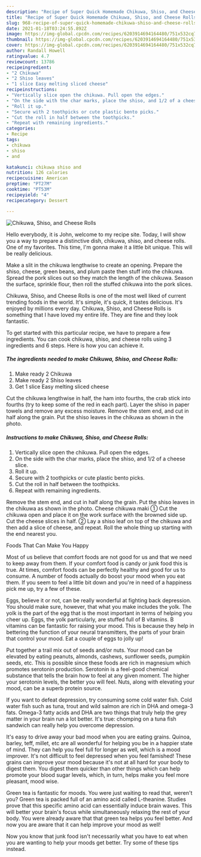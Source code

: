 ```yaml
---
description: "Recipe of Super Quick Homemade Chikuwa, Shiso, and Cheese Rolls"
title: "Recipe of Super Quick Homemade Chikuwa, Shiso, and Cheese Rolls"
slug: 968-recipe-of-super-quick-homemade-chikuwa-shiso-and-cheese-rolls
date: 2021-01-18T03:24:55.892Z
image: https://img-global.cpcdn.com/recipes/6203914694164480/751x532cq70/chikuwa-shiso-and-cheese-rolls-recipe-main-photo.jpg
thumbnail: https://img-global.cpcdn.com/recipes/6203914694164480/751x532cq70/chikuwa-shiso-and-cheese-rolls-recipe-main-photo.jpg
cover: https://img-global.cpcdn.com/recipes/6203914694164480/751x532cq70/chikuwa-shiso-and-cheese-rolls-recipe-main-photo.jpg
author: Randall Howell
ratingvalue: 4.7
reviewcount: 13786
recipeingredient:
- "2 Chikuwa"
- "2 Shiso leaves"
- "1 slice Easy melting sliced cheese"
recipeinstructions:
- "Vertically slice open the chikuwa. Pull open the edges."
- "On the side with the char marks, place the shiso, and 1/2 of a cheese slice."
- "Roll it up."
- "Secure with 2 toothpicks or cute plastic bento picks."
- "Cut the roll in half between the toothpicks."
- "Repeat with remaining ingredients."
categories:
- Recipe
tags:
- chikuwa
- shiso
- and

katakunci: chikuwa shiso and 
nutrition: 126 calories
recipecuisine: American
preptime: "PT27M"
cooktime: "PT53M"
recipeyield: "4"
recipecategory: Dessert

---
```



![Chikuwa, Shiso, and Cheese Rolls](https://img-global.cpcdn.com/recipes/6203914694164480/751x532cq70/chikuwa-shiso-and-cheese-rolls-recipe-main-photo.jpg)

Hello everybody, it is John, welcome to my recipe site. Today, I will show you a way to prepare a distinctive dish, chikuwa, shiso, and cheese rolls. One of my favorites. This time, I'm gonna make it a little bit unique. This will be really delicious.

Make a slit in the chikuwa lengthwise to create an opening. Prepare the shiso, cheese, green beans, and plum paste then stuff into the chikuwa. Spread the pork slices out so they match the length of the chikuwa. Season the surface, sprinkle flour, then roll the stuffed chikuwa into the pork slices.

Chikuwa, Shiso, and Cheese Rolls is one of the most well liked of current trending foods in the world. It's simple, it's quick, it tastes delicious. It's enjoyed by millions every day. Chikuwa, Shiso, and Cheese Rolls is something that I have loved my entire life. They are fine and they look fantastic.


To get started with this particular recipe, we have to prepare a few ingredients. You can cook chikuwa, shiso, and cheese rolls using 3 ingredients and 6 steps. Here is how you can achieve it.

<!--inarticleads1-->

##### The ingredients needed to make Chikuwa, Shiso, and Cheese Rolls:

1. Make ready 2 Chikuwa
1. Make ready 2 Shiso leaves
1. Get 1 slice Easy melting sliced cheese


Cut the chikuwa lengthwise in half, the ham into fourths, the crab stick into fourths (try to keep some of the red in each part). Layer the shiso in paper towels and remove any excess moisture. Remove the stem end, and cut in half along the grain. Put the shiso leaves in the chikuwa as shown in the photo. 

<!--inarticleads2-->

##### Instructions to make Chikuwa, Shiso, and Cheese Rolls:

1. Vertically slice open the chikuwa. Pull open the edges.
1. On the side with the char marks, place the shiso, and 1/2 of a cheese slice.
1. Roll it up.
1. Secure with 2 toothpicks or cute plastic bento picks.
1. Cut the roll in half between the toothpicks.
1. Repeat with remaining ingredients.


Remove the stem end, and cut in half along the grain. Put the shiso leaves in the chikuwa as shown in the photo. Cheese chikuwa maki ① Cut the chikuwa open and place it on the work surface with the browned side up. Cut the cheese slices in half. ② Lay a shiso leaf on top of the chikuwa and then add a slice of cheese, and repeat. Roll the whole thing up starting with the end nearest you. 

Foods That Can Make You Happy


Most of us believe that comfort foods are not good for us and that we need to keep away from them. If your comfort food is candy or junk food this is true. At times, comfort foods can be perfectly healthy and good for us to consume. A number of foods actually do boost your mood when you eat them. If you seem to feel a little bit down and you're in need of a happiness pick me up, try a few of these.

Eggs, believe it or not, can be really wonderful at fighting back depression. You should make sure, however, that what you make includes the yolk. The yolk is the part of the egg that is the most important in terms of helping you cheer up. Eggs, the yolk particularly, are stuffed full of B vitamins. B vitamins can be fantastic for raising your mood. This is because they help in bettering the function of your neural transmitters, the parts of your brain that control your mood. Eat a couple of eggs to jolly up!

Put together a trail mix out of seeds and/or nuts. Your mood can be elevated by eating peanuts, almonds, cashews, sunflower seeds, pumpkin seeds, etc. This is possible since these foods are rich in magnesium which promotes serotonin production. Serotonin is a feel-good chemical substance that tells the brain how to feel at any given moment. The higher your serotonin levels, the better you will feel. Nuts, along with elevating your mood, can be a superb protein source.

If you want to defeat depression, try consuming some cold water fish. Cold water fish such as tuna, trout and wild salmon are rich in DHA and omega-3 fats. Omega-3 fatty acids and DHA are two things that truly help the grey matter in your brain run a lot better. It's true: chomping on a tuna fish sandwich can really help you overcome depression. 

It's easy to drive away your bad mood when you are eating grains. Quinoa, barley, teff, millet, etc are all wonderful for helping you be in a happier state of mind. They can help you feel full for longer as well, which is a mood improver. It's not difficult to feel depressed when you feel famished! These grains can improve your mood because it's not at all hard for your body to digest them. You digest them quicker than other things which can help promote your blood sugar levels, which, in turn, helps make you feel more pleasant, mood wise.

Green tea is fantastic for moods. You were just waiting to read that, weren't you? Green tea is packed full of an amino acid called L-theanine. Studies prove that this specific amino acid can essentially induce brain waves. This will better your brain's focus while simultaneously relaxing the rest of your body. You were already aware that that green tea helps you feel better. And now you are aware that it can help improve your mood as well!

Now you know that junk food isn't necessarily what you have to eat when you are wanting to help your moods get better. Try  some  of  these  tips  instead.

